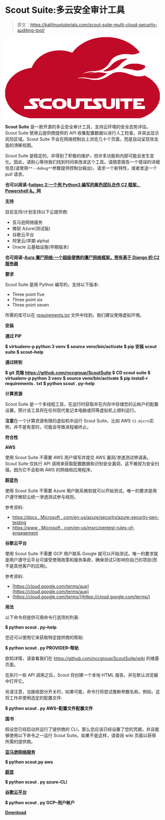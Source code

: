 # Scout Suite:多云安全审计工具

> 原文：<https://kalilinuxtutorials.com/scout-suite-multi-cloud-security-auditing-tool/>

[![Scout Suite : Multi-Cloud Security Auditing Tool](img/661aa7caa764eb23eb683ee2144e45f8.png "Scout Suite : Multi-Cloud Security Auditing Tool")](https://1.bp.blogspot.com/-CefkpU0OAic/XYsM8Gji68I/AAAAAAAACoo/C9bV-INBQjs6iMMKo6_elBjz0UcALC0gACLcBGAsYHQ/s1600/Scout%2B%25281%2529.png)

**Scout Suite** 是一款开源的多云安全审计工具，支持云环境的安全态势评估。Scout Suite 使用云提供商提供的 API 收集配置数据以进行人工检查，并突出显示风险区域。Scout Suite 不会在网络控制台上浏览几十个页面，而是自动呈现攻击面的清晰视图。

Scout Suite 是稳定的，并得到了积极的维护，但许多功能和内部可能会发生变化。因此，请耐心等待我们找到时间来改进这个工具。请随意报告一个错误的详细信息(请使用`**--debug**`参数提供控制台输出)，请求一个新特性，或者发送一个 pull 请求。

**也可以阅读-[fudgec 2:一个用 Python3 编写的紫色团队合作 C2 框架，Powershell &。](https://kalilinuxtutorials.com/fudgec2-a-collaborative-c2-framework-for-purple-teaming-written-in-python3-powershell-net/)网**

**支持**

目前支持/计划支持以下云提供商:

*   亚马逊网络服务
*   微软 Azure(测试版)
*   谷歌云平台
*   阿里云(早期 alpha)
*   Oracle 云基础设施(早期版本)

**也可阅读-[Aura 僵尸网络:一个超级便携的僵尸网络框架，带有基于 Django 的 C2 服务器](https://kalilinuxtutorials.com/aura-botnet-django-based-c2-server/)**

**要求**

Scout Suite 是用 Python 编写的，支持以下版本:

*   Three point five
*   Three point six
*   Three point seven

所需的库可以在 [requirements.txt](https://github.com/nccgroup/ScoutSuite/blob/master/requirements.txt) 文件中找到。我们建议使用虚拟环境。

**安装**

**通过 PIP**

**$ virtualenv-p python 3 venv
$ source venv/bin/activate
$ pip 安装 scout suite
$ scout–help**

**通过转到**

**$ git 克隆 https://github.com/nccgroup/ScoutSuite
$ CD scout suite $ virtualenv-p python 3 venv
$ source venv/bin/activate
$ pip install-r requirements . txt
$ python scout . py–help**

**计算资源**

Scout Suite 是一个多线程工具，在运行时获取并在内存中存储您的云帐户的配置设置。预计该工具将在任何现代笔记本电脑或同等虚拟机上顺利运行。

**注意**在一个计算资源有限的虚拟机中运行 Scout Suite，比如 AWS `t2.micro`实例，并不是有意的，可能会导致进程被终止。

**符合性**

**AWS**

使用 Scout Suite 不需要 AWS 用户填写并提交 AWS 漏洞/渗透测试申请表。Scout Suite 仅执行 API 调用来获取配置数据和识别安全漏洞，这不被视为安全扫描，因为它不会影响 AWS 的网络和应用程序。

**蔚蓝色**

使用 Scout Suite 不需要 Azure 用户联系微软就可以开始测试。唯一的要求是用户遵守微软云统一渗透测试参与规则。

参考资料:

*   [https://docs . Microsoft . com/en-us/azure/security/azure-security-pen-testing](https://docs.microsoft.com/en-us/azure/security/azure-security-pen-testing)
*   [https://www . Microsoft . com/en-us/msrc/pentest-rules-of-engagement](https://www.microsoft.com/en-us/msrc/pentest-rules-of-engagement)

**谷歌云平台**

使用 Scout Suite 不需要 GCP 用户联系 Google 就可以开始测试。唯一的要求就是用户遵守云平台可接受使用政策和服务条款，确保测试只影响你自己的项目(而不是其他客户的应用)。

参考资料:

*   [https://cloud.google.com/terms/aup](https://cloud.google.com/terms/aup)
*   [https://cloud.google.com/terms/](https://cloud.google.com/terms/)

**用法**

以下命令将提供可用命令行选项的列表:

**$ python scout . py–help**

您还可以使用它来获取特定提供商的帮助:

**$ python scout . py PROVIDER–帮助**

欲知详情，请查看我们在 https://github.com/nccgroup/ScoutSuite/wiki 的维基页面。

在执行一些 API 调用之后，Scout 将创建一个本地 HTML 报告，并在默认浏览器中打开它。

另请注意，当接收部分开关时，如果可能，命令行将尝试推断参数名称。例如，这将工作并使用选定的配置文件:

**$ python scout . py AWS–配置文件配置文件**

**国书**

假设您已经启动并运行了提供商的 CLI，那么您应该已经设置了您的凭据，并且能够使用以下命令之一运行 Scout Suite。如果不是这样，请查阅 wiki 页面以获得所需的提供商。

[**亚马逊网络服务**](https://github.com/nccgroup/ScoutSuite/wiki/Amazon-Web-Services)

**$ python scout.py aws**

[**蔚蓝**](https://github.com/nccgroup/ScoutSuite/wiki/Azure)

**$ python scout . py azure–CLI**

[**谷歌云平台**](https://github.com/nccgroup/ScoutSuite/wiki/Google-Cloud-Platform)

**$ python scout . py GCP–用户帐户**

[**Download**](https://github.com/nccgroup/ScoutSuite)